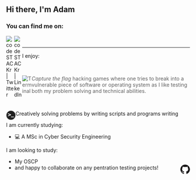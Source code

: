## Hi there, I'm Adam

### You can find me on: 
[<img align="left" alt="codeSTACKr | Twitter" width="22px" src="https://cdn.jsdelivr.net/npm/simple-icons@v3/icons/twitter.svg" />](https://twitter.com/gossy_84)
[<img align="left" alt="codeSTACKr | LinkedIn" width="22px" src="https://cdn.jsdelivr.net/npm/simple-icons@v3/icons/linkedin.svg" />](https://www.linkedin.com/in/adam-goss-995398167/)

<br>

---

I enjoy:

<br>

><img align="left" alt="Terminal" width="26px" src="https://github.com/FortAwesome/Font-Awesome/blob/master/svgs/solid/network-wired.svg" />*Capture the flag* hacking games where one tries to break into a vulnerable piece of software or operating system as I like testing both my problem solving and technical abilities.

<br>

<img align="left" alt="Terminal" width="26px" src="https://raw.githubusercontent.com/github/explore/80688e429a7d4ef2fca1e82350fe8e3517d3494d/topics/terminal/terminal.png" />Creatively solving problems by writing scripts and programs writing

I am currently studying:
- :computer: A MSc in Cyber Security Engineering 

I am looking to study:
- My OSCP
- and happy to collaborate on any pentration testing projects! <img align="right" alt="GitHub" width="26px" src="https://raw.githubusercontent.com/github/explore/78df643247d429f6cc873026c0622819ad797942/topics/github/github.png" />


